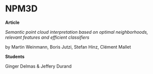 # NPM3D

**Article**

*Semantic point cloud interpretation based on optimal neighborhoods, relevant features and efficient classifiers*

by Martin Weinmann, Boris Jutzi, Stefan Hinz, Clément Mallet

**Students**

Ginger Delmas & Jeffery Durand


